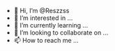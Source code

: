 - 👋 Hi, I’m @Reszzss
- 👀 I’m interested in ...
- 🌱 I’m currently learning ...
- 💞️ I’m looking to collaborate on ...
- 📫 How to reach me ...

<!---
Reszzss/Reszzss is a ✨ special ✨ repository because its `README.md` (this file) appears on your GitHub profile.
You can click the Preview link to take a look at your changes.
--->
